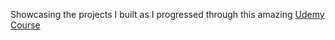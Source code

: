 Showcasing the projects I built as I progressed through this amazing [Udemy Course](https://www.udemy.com/course/the-complete-web-development-bootcamp/)
